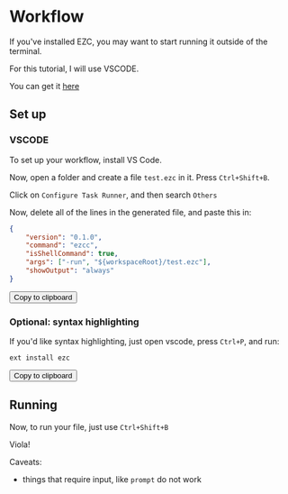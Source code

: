 # Workflow

If you've installed EZC, you may want to start running it outside of the terminal.

For this tutorial, I will use VSCODE.

You can get it [here](https://code.visualstudio.com/)

## Set up

### VSCODE

To set up your workflow, install VS Code.

Now, open a folder and create a file `test.ezc` in it. Press `Ctrl+Shift+B`.

Click on `Configure Task Runner`, and then search `Others`

Now, delete all of the lines in the generated file, and paste this in:

``` json
{
	"version": "0.1.0",
	"command": "ezcc",
	"isShellCommand": true,
	"args": ["-run", "${workspaceRoot}/test.ezc"],
	"showOutput": "always"
}
```
<button class="btn" data-clipboard-text='{
	"version": "0.1.0",
	"command": "ezcc",
	"isShellCommand": true,
	"args": ["-run", "${workspaceRoot}/test.ezc"],
	"showOutput": "always"
}'>
    Copy to clipboard
</button>

### Optional: syntax highlighting

If you'd like syntax highlighting, just open vscode, press `Ctrl+P`, and run:

```
ext install ezc
```

<button class="btn" data-clipboard-text='ext install ezc'>
    Copy to clipboard
</button>


## Running

Now, to run your file, just use `Ctrl+Shift+B`

Viola!

Caveats:

  * things that require input, like `prompt` do not work

